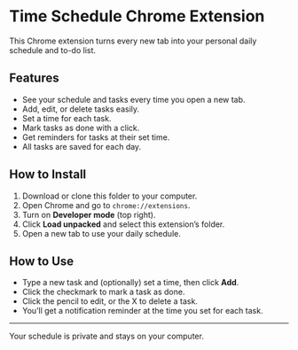 # Time Schedule Chrome Extension

This Chrome extension turns every new tab into your personal daily schedule and to-do list.

## Features

- See your schedule and tasks every time you open a new tab.
- Add, edit, or delete tasks easily.
- Set a time for each task.
- Mark tasks as done with a click.
- Get reminders for tasks at their set time.
- All tasks are saved for each day.

## How to Install

1. Download or clone this folder to your computer.
2. Open Chrome and go to `chrome://extensions`.
3. Turn on **Developer mode** (top right).
4. Click **Load unpacked** and select this extension’s folder.
5. Open a new tab to use your daily schedule.

## How to Use

- Type a new task and (optionally) set a time, then click **Add**.
- Click the checkmark to mark a task as done.
- Click the pencil to edit, or the X to delete a task.
- You’ll get a notification reminder at the time you set for each task.

---

Your schedule is private and stays on your computer.